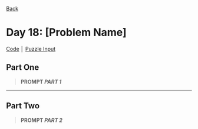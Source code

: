 [Back](../README.md)

# Day 18: [Problem Name]

[Code](./index.js) │ [Puzzle Input](./data.txt)

## Part One

> **PROMPT _PART 1_**

---

## Part Two

> **PROMPT _PART 2_**
